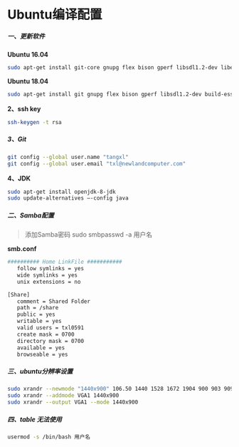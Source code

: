 # Ubuntu编译配置

##### 一、更新软件

**Ubuntu 16.04**

```bash
sudo apt-get install git-core gnupg flex bison gperf libsdl1.2-dev libesd0-dev build-essential zip curl libncurses5-dev zlib1g-dev valgrind libreadline-gplv2-dev sharutils u-boot-tools default-jdk gcc-multilib g++-multilib libncurses5-dev libz1 libncurses5 libbz2-1.0 libreadline-gplv2-dev libz-dev libswitch-perl x11proto-core-dev libx11-dev zlib1g-dev libgl1-mesa-dev g++-multilib  tofrodos libxml2-utils xsltproc samba  libssl-dev 
```

**Ubuntu 18.04**

```bash
sudo apt-get install git gnupg flex bison gperf libsdl1.2-dev build-essential zip curl libncurses5-dev zlib1g-dev valgrind libreadline-gplv2-dev sharutils u-boot-tools default-jdk gcc-multilib g++-multilib libncurses5-dev zlib1g libncurses5 libbz2-1.0 libreadline-gplv2-dev libswitch-perl x11proto-core-dev libx11-dev zlib1g-dev libgl1-mesa-dev g++-multilib  tofrodos libxml2-utils xsltproc samba  libssl-dev vim samba net-tools lib32z1 dos2unix
```

**2、ssh key**

```bash
ssh-keygen -t rsa
```

##### 3、Git 

```bash
git config --global user.name "tangxl"
git config --global user.email "txl@newlandcomputer.com"
```

**4、JDK**

```bash
sudo apt-get install openjdk-8-jdk
sudo update-alternatives –-config java
```

##### 二、Samba配置

> 添加Samba密码 sudo smbpasswd -a 用户名

**smb.conf**

```bash
########## Home LinkFile ###########
   follow symlinks = yes
   wide symlinks = yes
   unix extensions = no

[Share]
   comment = Shared Folder
   path = /share
   public = yes
   writable = yes
   valid users = txl0591
   create mask = 0700
   directory mask = 0700
   available = yes
   browseable = yes
```

##### 三、ubuntu分辨率设置

```bash
sudo xrandr --newmode "1440x900" 106.50 1440 1528 1672 1904 900 903 909 934 -hsync +vsync
sudo xrandr --addmode VGA1 1440x900
sudo xrandr --output VGA1 --mode 1440x900
```

##### 四、table 无法使用

```bash
usermod -s /bin/bash 用户名 
```

